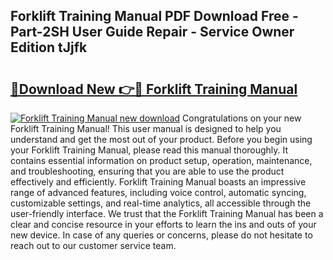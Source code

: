 ## Forklift Training Manual PDF Download Free - Part-2SH User Guide Repair - Service Owner Edition tJjfk

# <h2><a href="http://bc15398.oget.top/?id=Forklift+Training+Manual">🔗Download New 👉🔴 Forklift Training Manual</a></h2>

[![Forklift Training Manual new download](https://i.imgur.com/5g1atiW.png)](http://bc15398.oget.top/?id=Forklift+Training+Manual)
Congratulations on your new Forklift Training Manual! This user manual is designed to help you understand and get the most out of your product. Before you begin using your Forklift Training Manual, please read this manual thoroughly. It contains essential information on product setup, operation, maintenance, and troubleshooting, ensuring that you are able to use the product effectively and efficiently. Forklift Training Manual boasts an impressive range of advanced features, including voice control, automatic syncing, customizable settings, and real-time analytics, all accessible through the user-friendly interface. We trust that the Forklift Training Manual has been a clear and concise resource in your efforts to learn the ins and outs of your new device. In case of any queries or concerns, please do not hesitate to reach out to our customer service team.
